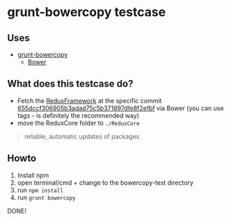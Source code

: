 # grunt-bowercopy testcase

## Uses
- [grunt-bowercopy](https://github.com/timmywil/grunt-bowercopy)
  - [Bower](http://bower.io/)

## What does this testcase do?
- Fetch the [ReduxFramework](https://github.com/ReduxFramework/redux-framework) at the specific commit [655dccf306905b3adad75c5b371897dfe8f2efbf](https://github.com/ReduxFramework/redux-framework/commit/655dccf306905b3adad75c5b371897dfe8f2efbf) via Bower (you can use tags - is definitely the recommended way)
- move the ReduxCore folder to `./ReduxCore`

 > reliable, automatic updates of packages

## Howto
1. Install npm
2. open terminal/cmd + change to the bowercopy-test directory
3. run `npm install`
4. run `grunt bowercopy`

DONE!
